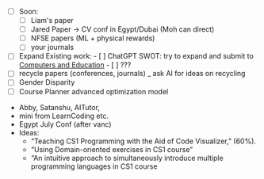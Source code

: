 - [ ] Soon: 
	- [ ] Liam's paper
	- [ ] Jared Paper -> CV conf in Egypt/Dubai (Moh can direct)
	- [ ] NFSE papers (ML + physical rewards)
	- [ ] your journals
- [ ] Expand Existing work:
		- [ ] ChatGPT SWOT: try to expand and submit to [Computers and Education](https://www.scimagojr.com/journalsearch.php?q=17645&tip=sid&clean=0)
		- [ ] ???
- [ ] recycle papers (conferences, journals) _ ask AI for ideas on recycling
- [ ] Gender Disparity 
- [ ] Course Planner advanced optimization model

- Abby, Satanshu, AITutor,
- mini from LearnCoding etc.
- Egypt July Conf (after vanc)
- Ideas:
    - “Teaching CS1 Programming with the Aid of Code Visualizer,” (60%).
    - “Using Domain-oriented exercises in CS1 course”
    - “An intuitive approach to simultaneously introduce multiple programming languages in CS1 course